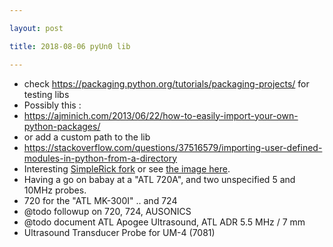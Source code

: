 ```yaml
---

layout: post

title: 2018-08-06 pyUn0 lib

---
```



-   check https://packaging.python.org/tutorials/packaging-projects/ for
    testing libs
-   Possibly this :
-   https://ajminich.com/2013/06/22/how-to-easily-import-your-own-python-packages/
-   or add a custom path to the lib
-   https://stackoverflow.com/questions/37516579/importing-user-defined-modules-in-python-from-a-directory
-   Interesting [SimpleRick
    fork](https://hackaday.io/project/160196-simplerick) or see [the
    image here](/include/community/wmeng/simplerick.png).
-   Having a go on babay at a "ATL 720A", and two unspecified 5 and
    10MHz probes.
-   720 for the "ATL MK-300I" .. and 724
-   @todo followup on 720, 724, AUSONICS
-   @todo document ATL Apogee Ultrasound, ATL ADR 5.5 MHz / 7 mm
-   Ultrasound Transducer Probe for UM-4 (7081)

